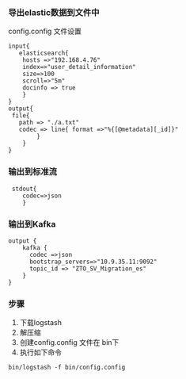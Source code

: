 ### 导出elastic数据到文件中

config.config 文件设置
```
input{
   elasticsearch{
    hosts =>"192.168.4.76"
	index=>"user_detail_information"
	size=>100
    scroll=>"5m"
    docinfo => true
    }
}
output{
 file{
   path => "./a.txt"
   codec => line{ format =>"%{[@metadata][_id]}"
        }
    }
}
```


### 输出到标准流


```
 stdout{
    codec=>json
    }
```
### 输出到Kafka


```
output {
    kafka {
      codec =>json
      bootstrap_servers=>"10.9.35.11:9092"
      topic_id => "ZTO_SV_Migration_es"
    }
}
```



### 步骤

1. 下载logstash
2. 解压缩
3. 创建config.config 文件在 bin下
4. 执行如下命令

```
bin/logstash -f bin/config.config 
```